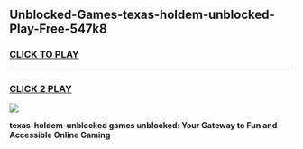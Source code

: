 
## Unblocked-Games-texas-holdem-unblocked-Play-Free-547k8
<h3>
<a href="https://premium76.site?title=texas-holdem-unblocked&ref=23A">CLICK TO PLAY</a></h3>
<hr>

<h3>
<a href="https://premium76.site?title=texas-holdem-unblocked&ref=23A">CLICK 2 PLAY</a>
  
</h3>

<a href="https://premium76.site?title=texas-holdem-unblocked&ref=23A"><img src="https://clearcache.store/games.png"></a>


**texas-holdem-unblocked games unblocked: Your Gateway to Fun and Accessible Online Gaming**
